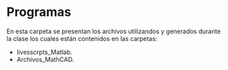 # Programas

En esta carpeta se presentan los archivos utilizandos y generados durante la clase los cuales están contenidos en las carpetas:

- livesscrpts_Matlab.
- Archivos_MathCAD.

